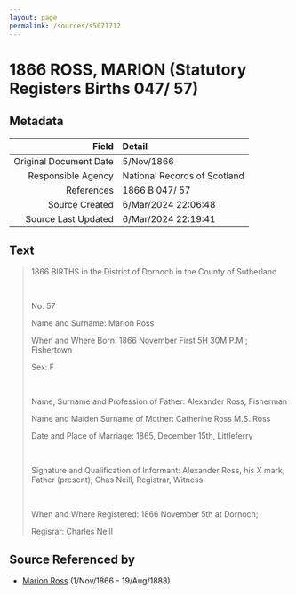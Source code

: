 ```yaml
---
layout: page
permalink: /sources/s5071712
---
```


# 1866 ROSS, MARION (Statutory Registers Births 047/ 57)

## Metadata
Field | Detail
---:|:---
Original Document Date | 5/Nov/1866
Responsible Agency | National Records of Scotland
References | 1866 B 047/ 57
Source Created | 6/Mar/2024 22:06:48
Source Last Updated | 6/Mar/2024 22:19:41

## Text

> 1866 BIRTHS in the District of Dornoch in the County of Sutherland
>
> <br/>
>
> No. 57
>
> Name and Surname: Marion Ross
>
> When and Where Born: 1866 November First 5H 30M P.M.; Fishertown
>
> Sex: F
>
> <br/>
>
> Name, Surname and Profession of Father: Alexander Ross, Fisherman
>
> Name and Maiden Surname of Mother: Catherine Ross M.S. Ross
>
> Date and Place of Marriage: 1865, December 15th, Littleferry
>
> <br/>
>
> Signature and Qualification of Informant: Alexander Ross, his X mark, Father (present); Chas Neill, Registrar, Witness
>
> <br/>
>
> When and Where Registered: 1866 November 5th at Dornoch;
>
> Regisrar: Charles Neill
>

## Source Referenced by

* [Marion Ross](../people/@75416110@-marion-ross-b1866-11-1-d1888-8-19.md) (1/Nov/1866 - 19/Aug/1888)
